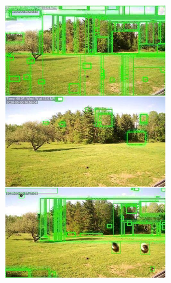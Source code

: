 ![20200530-161950-164955](in/20200530/20200530-161950-164955_0_.jpg)
![20200530-165000-172005](in/20200530/20200530-165000-172005_0_.jpg)
![20200530-172010-175015](in/20200530/20200530-172010-175015_0_.jpg)
